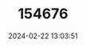 ---
title: "154676"
category: "Scarus prasiognathos"
draft: false
date: 2024-02-22 13:03:51
languages:
  English: ["Blue-faced Parrotfish", "Dusky Parrotfish", "Green-face Parrotfish", "Greenthroat Parrotfish", "Ocean Parrotfish", "Singapore Parrotfish", "Singapore Parrotfish"]
  Danish: ["Grønstrubet Papegøjefisk"]
  Spanish; Castilian: ["Loro Etobón"]
  Japanese: ["Nishikibudai"]
  French: ["Perroquet", "Perroquet à Bec Vert", "Perroquet Étaubone", "Perroquet Océan", "Poisson-perroquet à Menton Bleu"]
---